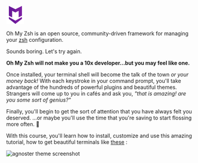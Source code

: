 ![Oh My Zsh!](https://github.com/adam-p/markdown-here/raw/master/src/common/images/icon48.png "Oh My Zsh!")


Oh My Zsh is an open source, community-driven framework for managing your [zsh](https://www.zsh.org/) configuration.

Sounds boring. Let's try again.

**Oh My Zsh will not make you a 10x developer...but you may feel like one.**

Once installed, your terminal shell will become the talk of the town _or your money back!_ With each keystroke in your command prompt, you'll take advantage of the hundreds of powerful plugins and beautiful themes. Strangers will come up to you in cafés and ask you, _"that is amazing! are you some sort of genius?"_

Finally, you'll begin to get the sort of attention that you have always felt you deserved. ...or maybe you'll use the time that you're saving to start flossing more often. 😬

With this course, you'll learn how to install, customize and use this amazing tutorial, how to get beautiful terminals like [these](https://github.com/ohmyzsh/ohmyzsh/wiki/Themes) :


![agnoster theme screenshot](https://user-images.githubusercontent.com/1816101/62960553-295e5600-bdfb-11e9-86f3-8cdfe5bbe947.jpg "agnoster theme screenshot")